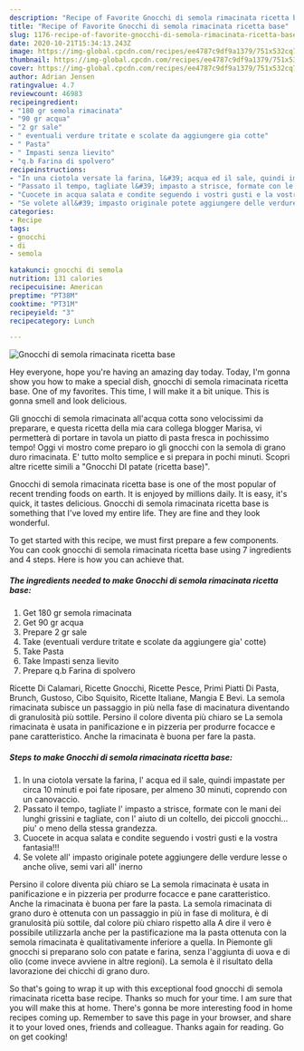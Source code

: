 ```yaml
---
description: "Recipe of Favorite Gnocchi di semola rimacinata ricetta base"
title: "Recipe of Favorite Gnocchi di semola rimacinata ricetta base"
slug: 1176-recipe-of-favorite-gnocchi-di-semola-rimacinata-ricetta-base
date: 2020-10-21T15:34:13.243Z
image: https://img-global.cpcdn.com/recipes/ee4787c9df9a1379/751x532cq70/gnocchi-di-semola-rimacinata-ricetta-base-recipe-main-photo.jpg
thumbnail: https://img-global.cpcdn.com/recipes/ee4787c9df9a1379/751x532cq70/gnocchi-di-semola-rimacinata-ricetta-base-recipe-main-photo.jpg
cover: https://img-global.cpcdn.com/recipes/ee4787c9df9a1379/751x532cq70/gnocchi-di-semola-rimacinata-ricetta-base-recipe-main-photo.jpg
author: Adrian Jensen
ratingvalue: 4.7
reviewcount: 46983
recipeingredient:
- "180 gr semola rimacinata"
- "90 gr acqua"
- "2 gr sale"
- " eventuali verdure tritate e scolate da aggiungere gia cotte"
- " Pasta"
- " Impasti senza lievito"
- "q.b Farina di spolvero"
recipeinstructions:
- "In una ciotola versate la farina, l&#39; acqua ed il sale, quindi impastate per circa 10 minuti e poi fate riposare, per almeno 30 minuti, coprendo con un canovaccio."
- "Passato il tempo, tagliate l&#39; impasto a strisce, formate con le mani dei lunghi grissini e tagliate, con l&#39; aiuto di un coltello, dei piccoli gnocchi... piu&#39; o meno della stessa grandezza."
- "Cuocete in acqua salata e condite seguendo i vostri gusti e la vostra fantasia!!!"
- "Se volete all&#39; impasto originale potete aggiungere delle verdure lesse o anche olive, semi vari all&#39; inerno"
categories:
- Recipe
tags:
- gnocchi
- di
- semola

katakunci: gnocchi di semola 
nutrition: 131 calories
recipecuisine: American
preptime: "PT38M"
cooktime: "PT31M"
recipeyield: "3"
recipecategory: Lunch

---
```



![Gnocchi di semola rimacinata ricetta base](https://img-global.cpcdn.com/recipes/ee4787c9df9a1379/751x532cq70/gnocchi-di-semola-rimacinata-ricetta-base-recipe-main-photo.jpg)

Hey everyone, hope you're having an amazing day today. Today, I'm gonna show you how to make a special dish, gnocchi di semola rimacinata ricetta base. One of my favorites. This time, I will make it a bit unique. This is gonna smell and look delicious.

Gli gnocchi di semola rimacinata all&#39;acqua cotta sono velocissimi da preparare, e questa ricetta della mia cara collega blogger Marisa, vi permetterà di portare in tavola un piatto di pasta fresca in pochissimo tempo! Oggi vi mostro come preparo io gli gnocchi con la semola di grano duro rimacinata. E&#39; tutto molto semplice e si prepara in pochi minuti. Scopri altre ricette simili a &#34;Gnocchi DI patate (ricetta base)&#34;.

Gnocchi di semola rimacinata ricetta base is one of the most popular of recent trending foods on earth. It is enjoyed by millions daily. It is easy, it's quick, it tastes delicious. Gnocchi di semola rimacinata ricetta base is something that I've loved my entire life. They are fine and they look wonderful.


To get started with this recipe, we must first prepare a few components. You can cook gnocchi di semola rimacinata ricetta base using 7 ingredients and 4 steps. Here is how you can achieve that.

<!--inarticleads1-->

##### The ingredients needed to make Gnocchi di semola rimacinata ricetta base:

1. Get 180 gr semola rimacinata
1. Get 90 gr acqua
1. Prepare 2 gr sale
1. Take  (eventuali verdure tritate e scolate da aggiungere gia&#39; cotte)
1. Take  Pasta
1. Take  Impasti senza lievito
1. Prepare q.b Farina di spolvero


Ricette Di Calamari, Ricette Gnocchi, Ricette Pesce, Primi Piatti Di Pasta, Brunch, Gustoso, Cibo Squisito, Ricette Italiane, Mangia E Bevi. La semola rimacinata subisce un passaggio in più nella fase di macinatura diventando di granulosità più sottile. Persino il colore diventa più chiaro se La semola rimacinata è usata in panificazione e in pizzeria per produrre focacce e pane caratteristico. Anche la rimacinata è buona per fare la pasta. 

<!--inarticleads2-->

##### Steps to make Gnocchi di semola rimacinata ricetta base:

1. In una ciotola versate la farina, l&#39; acqua ed il sale, quindi impastate per circa 10 minuti e poi fate riposare, per almeno 30 minuti, coprendo con un canovaccio.
1. Passato il tempo, tagliate l&#39; impasto a strisce, formate con le mani dei lunghi grissini e tagliate, con l&#39; aiuto di un coltello, dei piccoli gnocchi... piu&#39; o meno della stessa grandezza.
1. Cuocete in acqua salata e condite seguendo i vostri gusti e la vostra fantasia!!!
1. Se volete all&#39; impasto originale potete aggiungere delle verdure lesse o anche olive, semi vari all&#39; inerno


Persino il colore diventa più chiaro se La semola rimacinata è usata in panificazione e in pizzeria per produrre focacce e pane caratteristico. Anche la rimacinata è buona per fare la pasta. La semola rimacinata di grano duro è ottenuta con un passaggio in più in fase di molitura, è di granulosità più sottile, dal colore più chiaro rispetto alla A dire il vero è possibile utilizzarla anche per la pastificazione ma la pasta ottenuta con la semola rimacinata è qualitativamente inferiore a quella. In Piemonte gli gnocchi si preparano solo con patate e farina, senza l&#39;aggiunta di uova e di olio (come invece avviene in altre regioni). La semola è il risultato della lavorazione dei chicchi di grano duro. 

So that's going to wrap it up with this exceptional food gnocchi di semola rimacinata ricetta base recipe. Thanks so much for your time. I am sure that you will make this at home. There's gonna be more interesting food in home recipes coming up. Remember to save this page in your browser, and share it to your loved ones, friends and colleague. Thanks again for reading. Go on get cooking!
